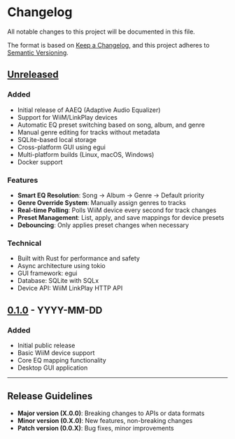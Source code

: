 # Changelog

All notable changes to this project will be documented in this file.

The format is based on [Keep a Changelog](https://keepachangelog.com/en/1.0.0/),
and this project adheres to [Semantic Versioning](https://semver.org/spec/v2.0.0.html).

## [Unreleased]

### Added
- Initial release of AAEQ (Adaptive Audio Equalizer)
- Support for WiiM/LinkPlay devices
- Automatic EQ preset switching based on song, album, and genre
- Manual genre editing for tracks without metadata
- SQLite-based local storage
- Cross-platform GUI using egui
- Multi-platform builds (Linux, macOS, Windows)
- Docker support

### Features
- **Smart EQ Resolution**: Song → Album → Genre → Default priority
- **Genre Override System**: Manually assign genres to tracks
- **Real-time Polling**: Polls WiiM device every second for track changes
- **Preset Management**: List, apply, and save mappings for device presets
- **Debouncing**: Only applies preset changes when necessary

### Technical
- Built with Rust for performance and safety
- Async architecture using tokio
- GUI framework: egui
- Database: SQLite with SQLx
- Device API: WiiM LinkPlay HTTP API

## [0.1.0] - YYYY-MM-DD

### Added
- Initial public release
- Basic WiiM device support
- Core EQ mapping functionality
- Desktop GUI application

---

## Release Guidelines

- **Major version (X.0.0)**: Breaking changes to APIs or data formats
- **Minor version (0.X.0)**: New features, non-breaking changes
- **Patch version (0.0.X)**: Bug fixes, minor improvements

[Unreleased]: https://github.com/jaschadub/AAEQ/compare/v0.1.0...HEAD
[0.1.0]: https://github.com/jaschadub/AAEQ/releases/tag/v0.1.0
